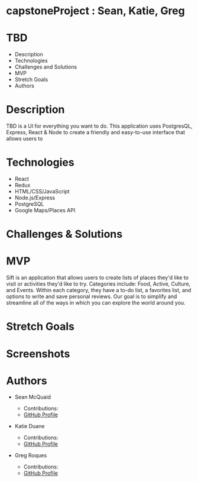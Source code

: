 # capstoneProject : Sean, Katie, Greg

# TBD

* Description
* Technologies
* Challenges and Solutions
* MVP
* Stretch Goals
* Authors

# Description
TBD is a UI for everything you want to do. This application uses PostgresQL, Express, React & Node to create a friendly and easy-to-use interface that allows users to 


# Technologies
- React
- Redux
- HTML/CSS/JavaScript
- Node.js/Express
- PostgreSQL
- Google Maps/Places API


# Challenges & Solutions
 

# MVP
Sift is an application that allows users to create lists of places they'd like to visit or activities they'd like to try. Categories include: Food, Active, Culture, and Events. Within each category, they have a to-do list, a favorites list, and options to write and save personal reviews. Our goal is to simplify and streamline all of the ways in which you can explore the world around you.


# Stretch Goals


# Screenshots


# Authors
- Sean McQuaid
  - Contributions: 
  - [GitHub Profile](https://github.com/seanmcquaid)

- Katie Duane
  - Contributions: 
  - [GitHub Profile](https://github.com/katiejduane)
  
- Greg Roques
  - Contributions: 
  - [GitHub Profile](https://github.com/gregroques)

  